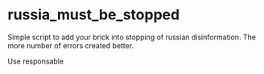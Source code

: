 # russia_must_be_stopped
Simple script to add your brick into stopping of russian disinformation. 
The more number of errors created better.

Use responsable
